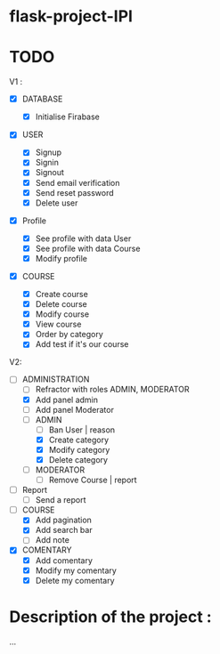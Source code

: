 # flask-project-IPI

# TODO

V1 :

- [x] DATABASE
  - [x] Initialise Firabase
- [x] USER
  - [x] Signup
  - [x] Signin
  - [x] Signout
  - [x] Send email verification
  - [x] Send reset password
  - [x] Delete user
- [x] Profile

  - [x] See profile with data User
  - [x] See profile with data Course
  - [x] Modify profile

- [x] COURSE
  - [x] Create course
  - [x] Delete course
  - [x] Modify course
  - [x] View course
  - [x] Order by category
  - [x] Add test if it's our course

V2:

- [ ] ADMINISTRATION
  - [ ] Refractor with roles ADMIN, MODERATOR
  - [x] Add panel admin
  - [ ] Add panel Moderator
  - [ ] ADMIN
    - [ ] Ban User | reason
    - [x] Create category
    - [x] Modify category
    - [x] Delete category
  - [ ] MODERATOR
    - [ ] Remove Course | report
- [ ] Report
  - [ ] Send a report
- [ ] COURSE
  - [x] Add pagination
  - [x] Add search bar
  - [ ] Add note
- [x] COMENTARY
  - [x] Add comentary
  - [x] Modify my comentary
  - [x] Delete my comentary

# Description of the project :

...
